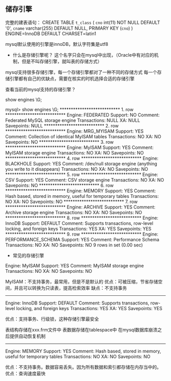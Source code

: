 ## 储存引擎

  完整的建表语句：
  CREATE TABLE `t_class` (
    `cno` int(11) NOT NULL DEFAULT '0',
    `cname` varchar(255) DEFAULT NULL,
    PRIMARY KEY (`cno`)
  ) ENGINE=InnoDB DEFAULT CHARSET=latin1

  mysql默认使用的引擎是innoDB，默认字符集是utf8

* 什么是存储引擎呢？
这个名字只会在mysql中出现，（Oracle中有对应的机制，但是不叫存储引擎，就叫表的存储方式）

mysql支持很多存储引擎，每一个存储引擎都对了一种不同的存储方式
每一个存储引擎都有自己的优缺点，需要在核实的时机选择合适的存储引擎

查看当前的mysql支持的存储引擎？

show engines \G;

mysql> show engines \G;
*************************** 1. row ***************************
      Engine: FEDERATED
     Support: NO
     Comment: Federated MySQL storage engine
Transactions: NULL
          XA: NULL
  Savepoints: NULL
*************************** 2. row ***************************
      Engine: MRG_MYISAM
     Support: YES
     Comment: Collection of identical MyISAM tables
Transactions: NO
          XA: NO
  Savepoints: NO
*************************** 3. row ***************************
      Engine: MyISAM
     Support: YES
     Comment: MyISAM storage engine
Transactions: NO
          XA: NO
  Savepoints: NO
*************************** 4. row ***************************
      Engine: BLACKHOLE
     Support: YES
     Comment: /dev/null storage engine (anything you write to it disappears)
Transactions: NO
          XA: NO
  Savepoints: NO
*************************** 5. row ***************************
      Engine: CSV
     Support: YES
     Comment: CSV storage engine
Transactions: NO
          XA: NO
  Savepoints: NO
*************************** 6. row ***************************
      Engine: MEMORY
     Support: YES
     Comment: Hash based, stored in memory, useful for temporary tables
Transactions: NO
          XA: NO
  Savepoints: NO
*************************** 7. row ***************************
      Engine: ARCHIVE
     Support: YES
     Comment: Archive storage engine
Transactions: NO
          XA: NO
  Savepoints: NO
*************************** 8. row ***************************
      Engine: InnoDB
     Support: DEFAULT
     Comment: Supports transactions, row-level locking, and foreign keys
Transactions: YES
          XA: YES
  Savepoints: YES
*************************** 9. row ***************************
      Engine: PERFORMANCE_SCHEMA
     Support: YES
     Comment: Performance Schema
Transactions: NO
          XA: NO
  Savepoints: NO
9 rows in set (0.00 sec)

* 常见的存储引擎

Engine: MyISAM
      Support: YES
      Comment: MyISAM storage engine
Transactions: NO
          XA: NO
  Savepoints: NO

  MyISAM：不支持事务，最常用，但是不是默认的
  优点：可被压缩，节省存储空间，并且可以转换为只读表，提高检索效率
  缺点：不支持事务

------------------------------------------------------------------------------

  Engine: InnoDB
     Support: DEFAULT
     Comment: Supports transactions, row-level locking, and foreign keys
Transactions: YES
          XA: YES
  Savepoints: YES

  优点：支持事务、行级锁，这种存储引擎最安全

  表结构存储在xxx.frm文件中
  表数据存储在tablespace中
  在mysql数据库崩溃之后提供自动恢复机制

-------------------------------------------------------------------------------

  Engine: MEMORY
     Support: YES
     Comment: Hash based, stored in memory, useful for temporary tables
Transactions: NO
          XA: NO
  Savepoints: NO

优点：不支持事务。数据容易丢失。因为所有数据和索引都存储在内存当中的。
优点：查询速度最快

